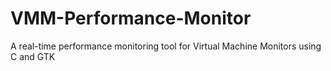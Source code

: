 # VMM-Performance-Monitor
A real-time performance monitoring tool for Virtual Machine Monitors using C and GTK
